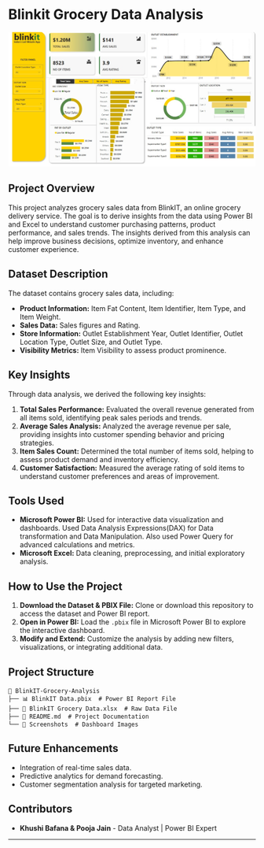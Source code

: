 # Blinkit Grocery Data Analysis

![Alt text](https://github.com/Khushi-Bafana/Blinkit_Analysis_PowerBI/blob/main/Output.jpg)

## Project Overview
This project analyzes grocery sales data from BlinkIT, an online grocery delivery service. The goal is to derive insights from the data using Power BI and Excel to understand customer purchasing patterns, product performance, and sales trends. The insights derived from this analysis can help improve business decisions, optimize inventory, and enhance customer experience.

## Dataset Description
The dataset contains grocery sales data, including:
- **Product Information:** Item Fat Content, Item Identifier, Item Type, and Item Weight.
- **Sales Data:** Sales figures and Rating.
- **Store Information:** Outlet Establishment Year, Outlet Identifier, Outlet Location Type, Outlet Size, and Outlet Type.
- **Visibility Metrics:** Item Visibility to assess product prominence.


## Key Insights
Through data analysis, we derived the following key insights:
1. **Total Sales Performance:** Evaluated the overall revenue generated from all items sold, identifying peak sales periods and trends.
2. **Average Sales Analysis:** Analyzed the average revenue per sale, providing insights into customer spending behavior and pricing strategies.
3. **Item Sales Count:** Determined the total number of items sold, helping to assess product demand and inventory efficiency.
4. **Customer Satisfaction:** Measured the average rating of sold items to understand customer preferences and areas of improvement.

## Tools Used
- **Microsoft Power BI:** Used for interactive data visualization and dashboards. Used Data Analysis Expressions(DAX) for Data transformation and Data Manipulation. Also used Power Query for advanced calculations and metrics.
- **Microsoft Excel:** Data cleaning, preprocessing, and initial exploratory analysis.

## How to Use the Project
1. **Download the Dataset & PBIX File:** Clone or download this repository to access the dataset and Power BI report.
2. **Open in Power BI:** Load the `.pbix` file in Microsoft Power BI to explore the interactive dashboard.
3. **Modify and Extend:** Customize the analysis by adding new filters, visualizations, or integrating additional data.

## Project Structure
```
📂 BlinkIT-Grocery-Analysis
├── 📊 BlinkIT Data.pbix  # Power BI Report File
├── 📑 BlinkIT Grocery Data.xlsx  # Raw Data File
├── 📜 README.md  # Project Documentation
└── 📂 Screenshots  # Dashboard Images
```

## Future Enhancements
- Integration of real-time sales data.
- Predictive analytics for demand forecasting.
- Customer segmentation analysis for targeted marketing.

## Contributors
- **Khushi Bafana & Pooja Jain** - Data Analyst | Power BI Expert
---

